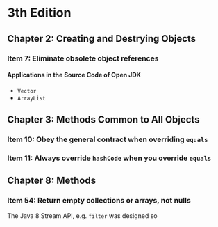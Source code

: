 # 3th Edition
## Chapter 2: Creating and Destrying Objects
### Item 7: Eliminate obsolete object references
#### Applications in the Source Code of Open JDK
* `Vector`
* `ArrayList`
## Chapter 3: Methods Common to All Objects
### Item 10: Obey the general contract when overriding `equals`
### Item 11: Always override `hashCode` when you override `equals`
## Chapter 8: Methods
### Item 54: Return empty collections or arrays, not nulls
The Java 8 Stream API, e.g. `filter` was designed so
